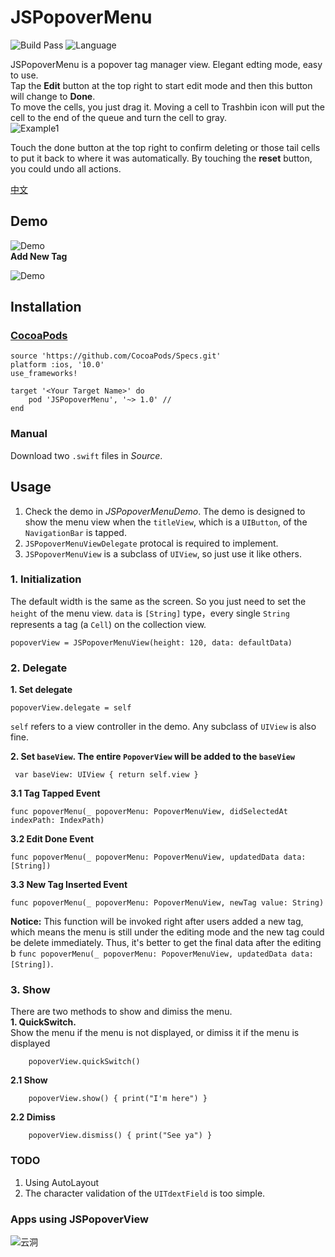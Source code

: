 # JSPopoverMenu
![Build Pass](https://img.shields.io/travis/rust-lang/rust.svg)
![Language](https://img.shields.io/badge/swift-4.0-orange.svg)

JSPopoverMenu is a popover tag manager view. Elegant edting mode, easy to use.  
Tap the __Edit__ button at the top right to start edit mode and then this button will change to __Done__.   
To move the cells, you just drag it. Moving a cell to Trashbin icon will put the cell to the end of the queue and turn the cell to gray.    
![Example1](https://github.com/DevNewbee/JSPopoverMenu/blob/master/Assets/Example1.png)  

Touch the done button at the top right to confirm deleting or those tail cells to put it back to where it was automatically. By touching the __reset__ button, you could undo all actions.

[中文](https://github.com/DevNewbee/JSPopoverMenu/blob/master/README_ch.md)  


## Demo

![Demo](https://github.com/DevNewbee/JSPopoverMenu/blob/master/Assets/Demo_en.gif)  
__Add New Tag__

![Demo](https://github.com/DevNewbee/JSPopoverMenu/blob/master/Assets/Add_en.gif)
## Installation
### [CocoaPods](http://cocoapods.org)

	source 'https://github.com/CocoaPods/Specs.git'
	platform :ios, '10.0'
	use_frameworks!

	target '<Your Target Name>' do
   		pod 'JSPopoverMenu', '~> 1.0' //
	end
	
### Manual
Download two `.swift` files in _Source_.
## Usage
1. Check the demo in _JSPopoverMenuDemo_. The demo is designed to show the menu view when the `titleView`, which is a `UIButton`, of the `NavigationBar` is tapped.     
2. `JSPopoverMenuViewDelegate` protocal is required to implement. 
3. `JSPopoverMenuView` is a subclass of `UIView`, so just use it like others.
### 1. Initialization 
The default width is the same as the screen. So you just need to set the `height` of the menu view.
`data` is `[String]` type，every single `String` represents a tag (a `Cell`) on the collection view.

    popoverView = JSPopoverMenuView(height: 120, data: defaultData) 
 
### 2. Delegate
__1. Set delegate__

    popoverView.delegate = self 
    
`self` refers to a view controller in the demo. Any subclass of `UIView` is also fine.
        
__2. Set `baseView`. The entire `PopoverView` will be added to the `baseView`__

	 var baseView: UIView { return self.view } 

__3.1 Tag Tapped Event__

    func popoverMenu(_ popoverMenu: PopoverMenuView, didSelectedAt indexPath: IndexPath) 
__3.2 Edit Done Event__

    func popoverMenu(_ popoverMenu: PopoverMenuView, updatedData data: [String])
    
__3.3 New Tag Inserted Event__

	func popoverMenu(_ popoverMenu: PopoverMenuView, newTag value: String)
__Notice:__ This function will be invoked right after users added a new tag, which means the menu is still under the editing mode and the new tag could be delete immediately. Thus, it's better to get the final data after the editing b `func popoverMenu(_ popoverMenu: PopoverMenuView, updatedData data: [String])`.

### 3. Show
There are two methods to show and dimiss the menu.  
__1. QuickSwitch.__  
Show the menu if the menu is not displayed, or dimiss it if the menu is displayed

        popoverView.quickSwitch()

__2.1 Show__

        popoverView.show() { print("I'm here") } 

__2.2 Dimiss__

        popoverView.dismiss() { print("See ya") } 
### TODO
1. Using AutoLayout
2. The character validation of the `UITdextField` is too simple.  

### Apps using JSPopoverView

![云洞](https://github.com/DevNewbee/JSPopoverMenu/blob/master/Assets/CloudHole.png)
